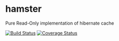 # hamster
Pure Read-Only implementation of hibernate cache

[![Build Status](https://travis-ci.org/danielmroczka/hamster.png?branch=master)](https://travis-ci.org/danielmroczka/hamster)
[![Coverage Status](https://coveralls.io/repos/danielmroczka/hamster/badge.png?branch=master)](https://coveralls.io/r/danielmroczka/hamster?branch=master)
